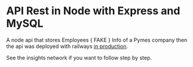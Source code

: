 # API Rest in Node with Express and MySQL

A node api that stores Employees { FAKE } Info of a Pymes company then the api was deployed with railways [in production](https://expressnodemysql-production.up.railway.app/).

See the insights network if you want to follow step by step.
